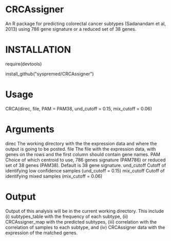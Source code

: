 # CRCAssigner

An R package for predicting colorectal cancer subtypes (Sadanandam et al, 2013) using 786 gene signature or a reduced set of 38 genes.

# INSTALLATION

require(devtools)

install_github("syspremed/CRCAssigner")

# Usage

CRCA(direc, file, PAM = PAM38, und_cutoff = 0.15, mix_cutoff = 0.06) 

# Arguments

direc The working directory with the the expression data and where the output is going to be posted.
file The file with the expression data, with genes on the rows and the first column should contain gene names.
PAM Choice of which centroid to use, 786 genes signature (PAM786) or reduced set of 38 genes (PAM38). Default is 38 gene signature.
und_cutoff Cutoff of identifying low confidence samples (und_cutoff = 0.15)
mix_cutoff Cutoff of identifying mixed samples (mix_cutoff = 0.06)

# Output

Output of this analysis will be in the current working directory. This include (i) subtypes_table with the frequency of each subtype, (ii) CRCAssigner_map with the predicted subtypes, (iii) correlation with the correlation of samples to each subtype, and (iv) CRCAssigner data with the expression of the matched genes.
